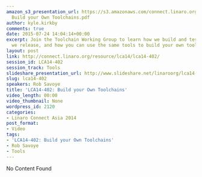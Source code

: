 ```yaml
---
amazon_s3_presentation_url: https://s3.amazonaws.com/connect.linaro.org/lca14/presentations/LCA14-402-
  Build your Own Toolchains.pdf
author: kyle.kirkby
comments: true
date: 2015-07-24 14:04:14+00:00
excerpt: Join the Toolchain Working Group to learn how we build and test the Toolchains
  we release, and how you can use the same tools to build your own toolchains.
layout: post
link: http://connect.linaro.org/resource/lca14/lca14-402/
session_id: LCA14-402
session_track: Tools
slideshare_presentation_url: http://www.slideshare.net/linaroorg/lca14-402-buildyourowntoolchains
slug: lca14-402
speakers: Rob Savoye
title: 'LCA14-402: Build your Own Toolchains'
video_length: 00:00
video_thumbnail: None
wordpress_id: 2120
categories:
- Linaro Connect Asia 2014
post_format:
- Video
tags:
- 'LCA14-402: Build your Own Toolchains'
- Rob Savoye
- Tools
---
```


No Content Found
